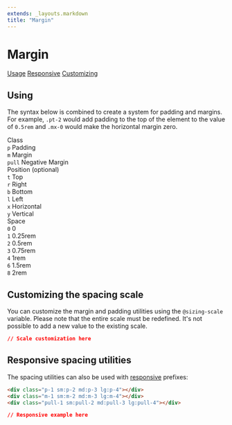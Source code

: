 ```yaml
---
extends: _layouts.markdown
title: "Margin"
---
```


# Margin

<div class="subnav">
    <a class="subnav-link" href="#usage">Usage</a>
    <a class="subnav-link" href="#responsive">Responsive</a>
    <a class="subnav-link" href="#customizing">Customizing</a>
</div>

<h2 id="usage">Using</h2>

The syntax below is combined to create a system for padding and margins. For example, `.pt-2` would add padding to the top of the element to the value of `0.5rem` and `.mx-0` would make the horizontal margin zero.

<div class="flex items-start mt-8 text-sm">
    <div class="pr-12">
        <div class="mb-3 text-slate uppercase">Class</div>
        <div><code class="inline-block my-1 mr-1 px-2 py-1 font-mono border rounded">p</code> Padding</div>
        <div><code class="inline-block my-1 mr-1 px-2 py-1 font-mono border rounded">m</code> Margin</div>
        <div><code class="inline-block my-1 mr-1 px-2 py-1 font-mono border rounded">pull</code> Negative Margin</div>
    </div>
    <div class="pl-12 pr-12 border-l">
        <div class="mb-3 text-slate"><span class="uppercase">Position</span> <span class="text-slate-light text-xs">(optional)</span></div>
        <div><code class="inline-block my-1 mr-1 px-2 py-1 font-mono border rounded">t</code> Top</div>
        <div><code class="inline-block my-1 mr-1 px-2 py-1 font-mono border rounded">r</code> Right</div>
        <div><code class="inline-block my-1 mr-1 px-2 py-1 font-mono border rounded">b</code> Bottom</div>
        <div><code class="inline-block my-1 mr-1 px-2 py-1 font-mono border rounded">l</code> Left</div>
        <div><code class="inline-block my-1 mr-1 px-2 py-1 font-mono border rounded">x</code> Horizontal</div>
        <div><code class="inline-block my-1 mr-1 px-2 py-1 font-mono border rounded">y</code> Vertical</div>
    </div>
    <div class="pl-12 border-l">
        <div class="mb-3 text-slate uppercase">Space</div>
        <div><code class="inline-block my-1 mr-1 px-2 py-1 font-mono border rounded">0</code> 0</div>
        <div><code class="inline-block my-1 mr-1 px-2 py-1 font-mono border rounded">1</code> 0.25rem</div>
        <div><code class="inline-block my-1 mr-1 px-2 py-1 font-mono border rounded">2</code> 0.5rem</div>
        <div><code class="inline-block my-1 mr-1 px-2 py-1 font-mono border rounded">3</code> 0.75rem</div>
        <div><code class="inline-block my-1 mr-1 px-2 py-1 font-mono border rounded">4</code> 1rem</div>
        <div><code class="inline-block my-1 mr-1 px-2 py-1 font-mono border rounded">6</code> 1.5rem</div>
        <div><code class="inline-block my-1 mr-1 px-2 py-1 font-mono border rounded">8</code> 2rem</div>
    </div>
</div>

<h2 id="customizing">Customizing the spacing scale</h2>

You can customize the margin and padding utilities using the `@sizing-scale` variable. Please note that the entire scale must be redefined. It's not possible to add a new value to the existing scale.

```css
// Scale customization here
```

<h2 id="responsive">Responsive spacing utilities</h2>

The spacing utilities can also be used with [responsive](/docs/responsive-design) prefixes:

```html
<div class="p-1 sm:p-2 md:p-3 lg:p-4"></div>
<div class="m-1 sm:m-2 md:m-3 lg:m-4"></div>
<div class="pull-1 sm:pull-2 md:pull-3 lg:pull-4"></div>
```

```css
// Responsive example here
```
